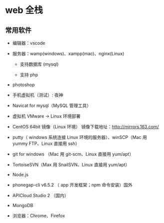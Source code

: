 # web 全栈

## 常用软件

- 编辑器：vscode

- 服务器：wamp(windows)、xampp(mac)、nginx(Linux)

  - 支持数据库 (mysql)

  - 支持 php

- photoshop

- 手机虚拟机（测试）: 夜神

- Navicat for mysql（MySQL 管理工具）

- 虚拟机 VMware -> Linux 环境部署

- CentOS 64bit 镜像（Linux 环境） 镜像下载地址：http://mirrors.163.com/

- putty（ windows 系统连接 Linux 环境的服务器）、winSCP（Mac 用 yummy FTP、Linux 直接用 ssh）

- git for windows （Mac 用 git-scm、Linux 直接用 yum/apt）

- TortoiseSVN（Max 用 SnailSVN、Linux 直接用 yum/apt）

- Node.js

- phonegap-cli v6.5.2 （ app 开发框架；npm 命令安装）国外

- APICloud Studio 2 （国内）

- MongoDB

- 浏览器：Chrome、Firefox
